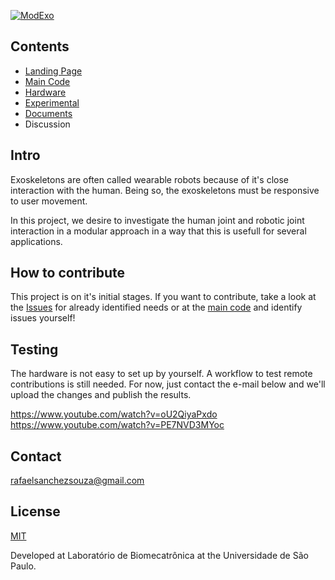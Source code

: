 [![ModExo](https://biopmr.github.io/images/modexo-logo.svg)](https://github.com/biopmr/ModExo)

## Contents
- [Landing Page](https://github.com/biopmr/ModExo)
- [Main Code](https://github.com/biopmr/ModExo/blob/master/arduino_control/arduino_control.ino)
- [Hardware](https://github.com/biopmr/ModExo/blob/master/hardware)
- [Experimental](https://github.com/biopmr/ModExo/blob/master/experimental)
- [Documents](https://github.com/biopmr/ModExo/blob/master/documents)
- Discussion

## Intro
Exoskeletons are often called wearable robots because of it's close interaction with the human. Being so, the exoskeletons must be responsive to user movement.

In this project, we desire to investigate the human joint and robotic joint interaction in a modular approach in a way that this is usefull for several applications.

## How to contribute
This project is on it's initial stages. If you want to contribute, take a look at the [Issues](https://github.com/biopmr/ModExo/issues) for already identified needs or at the [main code](https://github.com/biopmr/ModExo/blob/master/arduino_control/arduino_control.ino) and identify issues yourself!

## Testing
The hardware is not easy to set up by yourself. A workflow to test remote contributions is still needed. For now, just contact the e-mail below and we'll upload the changes and publish the results.

https://www.youtube.com/watch?v=oU2QiyaPxdo  
https://www.youtube.com/watch?v=PE7NVD3MYoc

## Contact
rafaelsanchezsouza@gmail.com

## License
[MIT](https://github.com/biopmr/modexo/blob/master/LICENSE)

Developed at Laboratório de Biomecatrônica at the Universidade de São Paulo.
